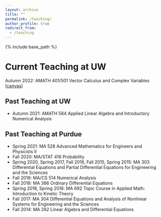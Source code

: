 ```yaml
---
layout: archive
title: ""
permalink: /teaching/
author_profile: true
redirect_from:
  - /teaching
---
```


{% include base_path %}

# Current Teaching at UW
Autumn 2022: AMATH 401/501 Vector Calculus and Complex Variables [[canvas](https://canvas.uw.edu/)]


## Past Teaching at UW
* Autumn 2021: AMATH 584 Applied Linear Algebra and Introductory Numerical Analysis

## Past Teaching at Purdue
* Spring 2021: MA 528 Advanced Mathematics for Engineers and Physicists II
* Fall 2020: MA/STAT 416 Probability
* Spring 2020, Spring 2017, Fall 2016, Fall 2015, Spring 2015: MA 303 Differential Equations and Partial Differential Equations for Engineering and the Sciences
* Fall 2019: MA/CS 514 Numerical Analysis
* Fall 2018: MA 366 Ordinary Differential Equations
* Spring 2018, Spring 2016: MA 692 Topic Course in Applied Math: Introduction to Kinetic Theory
* Fall 2017: MA 304 Differential Equations and Analysis of Nonlinear Systems for Engineering and the Sciences
* Fall 2014: MA 262 Linear Algebra and Differential Equations
